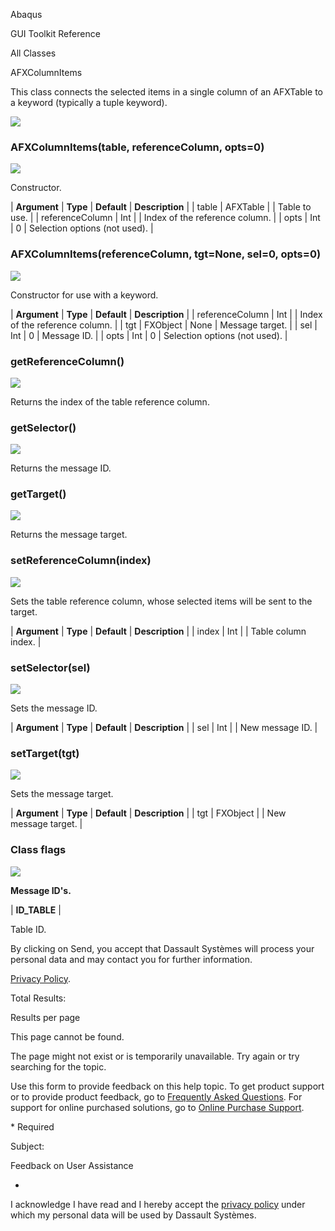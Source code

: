 Abaqus

GUI Toolkit Reference

All Classes

AFXColumnItems

This class connects the selected items in a single column of an AFXTable to a keyword (typically a tuple keyword).

![](https://help.3ds.com/2023/English/DSSIMULIA_Established/SIMACAERefImages/gui-afxcolumnitems.png)

### AFXColumnItems(table, referenceColumn, opts=0)

![](https://help.3ds.com/2023/English/DSSIMULIA_Established/IconsReference/butix_top_wline.png)

Constructor.

| **Argument** | **Type** | **Default** | **Description** |
| table | AFXTable | | Table to use. |
| referenceColumn | Int | | Index of the reference column. |
| opts | Int | 0 | Selection options (not used). |

### AFXColumnItems(referenceColumn, tgt=None, sel=0, opts=0)

![](https://help.3ds.com/2023/English/DSSIMULIA_Established/IconsReference/butix_top_wline.png)

Constructor for use with a keyword.

| **Argument** | **Type** | **Default** | **Description** |
| referenceColumn | Int | | Index of the reference column. |
| tgt | FXObject | None | Message target. |
| sel | Int | 0 | Message ID. |
| opts | Int | 0 | Selection options (not used). |

### getReferenceColumn()

![](https://help.3ds.com/2023/English/DSSIMULIA_Established/IconsReference/butix_top_wline.png)

Returns the index of the table reference column.

### getSelector()

![](https://help.3ds.com/2023/English/DSSIMULIA_Established/IconsReference/butix_top_wline.png)

Returns the message ID.

### getTarget()

![](https://help.3ds.com/2023/English/DSSIMULIA_Established/IconsReference/butix_top_wline.png)

Returns the message target.

### setReferenceColumn(index)

![](https://help.3ds.com/2023/English/DSSIMULIA_Established/IconsReference/butix_top_wline.png)

Sets the table reference column, whose selected items will be sent to the target.

| **Argument** | **Type** | **Default** | **Description** |
| index | Int | | Table column index. |

### setSelector(sel)

![](https://help.3ds.com/2023/English/DSSIMULIA_Established/IconsReference/butix_top_wline.png)

Sets the message ID.

| **Argument** | **Type** | **Default** | **Description** |
| sel | Int | | New message ID. |

### setTarget(tgt)

![](https://help.3ds.com/2023/English/DSSIMULIA_Established/IconsReference/butix_top_wline.png)

Sets the message target.

| **Argument** | **Type** | **Default** | **Description** |
| tgt | FXObject | | New message target. |

### Class flags

![](https://help.3ds.com/2023/English/DSSIMULIA_Established/IconsReference/butix_top_wline.png)

**Message ID's.**

| **ID_TABLE** |

Table ID.

By clicking on Send, you accept that Dassault Systèmes will process your personal data and may contact you for further information.

[Privacy Policy](https://www.3ds.com/privacy-policy).

Total Results:

Results per page

This page cannot be found.

The page might not exist or is temporarily unavailable. Try again or try searching for the topic.

Use this form to provide feedback on this help topic. To get product support or to provide product feedback, go to [Frequently Asked Questions](https://3ds.one/PO). For support for online purchased solutions, go to [Online Purchase Support](https://3ds.one/Q8).

\* Required

Subject:

Feedback on User Assistance

-

I acknowledge I have read and I hereby accept the [privacy policy](https://www.3ds.com/privacy-policy) under which my personal data will be used by Dassault Systèmes.
